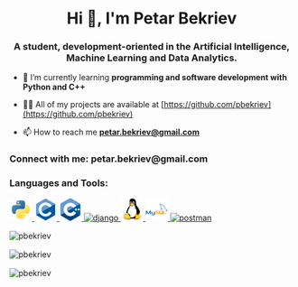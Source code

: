 <h1 align="center">Hi 👋, I'm Petar Bekriev</h1>
<h3 align="center">A student, development-oriented in the Artificial Intelligence, Machine Learning and Data Analytics.</h3>

- 🌱 I’m currently learning **programming and software development with Python and C++**

- 👨‍💻 All of my projects are available at [https://github.com/pbekriev](https://github.com/pbekriev)

- 📫 How to reach me **petar.bekriev@gmail.com**

<h3 align="left">Connect with me: petar.bekriev@gmail.com</h3>
<p align="left">
</p>

<h3 align="left">Languages and Tools:</h3>
<p align="left"> <a href="https://www.python.org" target="_blank" rel="noreferrer"> <img src="https://raw.githubusercontent.com/devicons/devicon/master/icons/python/python-original.svg" alt="python" width="40" height="40"/> </a> <a href="https://www.cprogramming.com/" target="_blank" rel="noreferrer"> <img src="https://raw.githubusercontent.com/devicons/devicon/master/icons/c/c-original.svg" alt="c" width="40" height="40"/> </a> <a href="https://www.w3schools.com/cpp/" target="_blank" rel="noreferrer"> <img src="https://raw.githubusercontent.com/devicons/devicon/master/icons/cplusplus/cplusplus-original.svg" alt="cplusplus" width="40" height="40"/> </a> <a href="https://www.djangoproject.com/" target="_blank" rel="noreferrer"> <img src="https://cdn.worldvectorlogo.com/logos/django.svg" alt="django" width="40" height="40"/> </a> <a href="https://www.linux.org/" target="_blank" rel="noreferrer"> <img src="https://raw.githubusercontent.com/devicons/devicon/master/icons/linux/linux-original.svg" alt="linux" width="40" height="40"/> </a> <a href="https://www.mysql.com/" target="_blank" rel="noreferrer"> <img src="https://raw.githubusercontent.com/devicons/devicon/master/icons/mysql/mysql-original-wordmark.svg" alt="mysql" width="40" height="40"/> </a> <a href="https://postman.com" target="_blank" rel="noreferrer"> <img src="https://www.vectorlogo.zone/logos/getpostman/getpostman-icon.svg" alt="postman" width="40" height="40"/> </a> </p>

<p><img align="center" src="https://github-readme-stats.vercel.app/api/top-langs?username=pbekriev&layout=compact&theme=vision-friendly-dark" alt="pbekriev" /></p>

<p><img align="center" src="https://github-readme-stats.vercel.app/api?username=pbekriev&theme=vision-friendly-dark" alt="pbekriev" /></p>

<p><img align="center" src="https://github-readme-streak-stats.herokuapp.com/?user=pbekriev&theme=dark&background=000000" alt="pbekriev" /></p>
